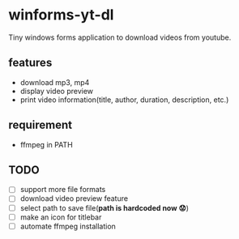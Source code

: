 ﻿winforms-yt-dl
==============
Tiny windows forms application to download videos from youtube.

features
--------
- download mp3, mp4
- display video preview
- print video information(title, author, duration, description, etc.)

requirement
-----------
- ffmpeg in PATH

TODO
----
- [ ] support more file formats
- [ ] download video preview feature
- [ ] select path to save file(**path is hardcoded now 😟**)
- [ ] make an icon for titlebar
- [ ] automate ffmpeg installation